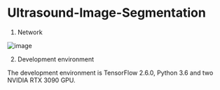 # Ultrasound-Image-Segmentation

1. Network 

![image](https://user-images.githubusercontent.com/52651150/154005896-1b945379-82b7-487d-9adc-99253a2845f8.png)

2. Development environment

The development environment is TensorFlow 2.6.0, Python 3.6 and two NVIDIA RTX 3090 GPU.

